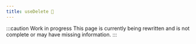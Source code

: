 ```yaml
---
title: useDelete 🚧
---
```


:::caution Work in progress
This page is currently being rewritten and is not complete or may have missing information.
:::